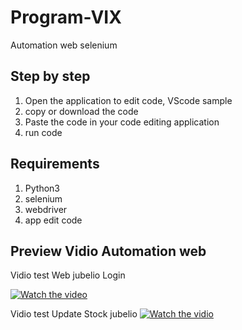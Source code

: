 # Program-VIX
Automation web selenium

## Step by step
1. Open the application to edit code, VScode sample
2. copy or download the code
3. Paste the code in your code editing application
4. run code

## Requirements
1. Python3
2. selenium
3. webdriver
4. app edit code

## Preview Vidio Automation web

Vidio test Web jubelio Login

[![Watch the video](https://i.imgur.com/7IeCUV9.png)](https://drive.google.com/file/d/1CWyOdjc0Aemn_x_C2DW5EEb9zGGt9AHB/view?usp=share_link)

Vidio test Update Stock jubelio
[![Watch the vidio](https://i.imgur.com/tXMs0f6.png)](https://drive.google.com/file/d/1_ztJo7DYegl-XB8n27taqfH1l9XfYDO3/view?usp=share_link)


